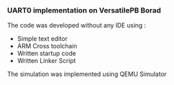 ### UART0 implementation on VersatilePB Borad
The code was developed without any IDE using : 
<ul>
<li>Simple text editor</li>
<li>ARM Cross toolchain</li>
<li>Written startup code</li>
<li>Written Linker Script</li>
</ul>

The simulation was implemented using QEMU Simulator

